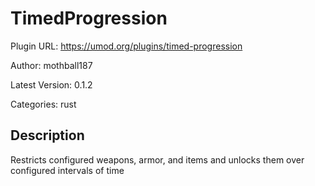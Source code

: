 # TimedProgression

Plugin URL: https://umod.org/plugins/timed-progression

Author: mothball187

Latest Version: 0.1.2

Categories: rust

## Description

Restricts configured weapons, armor, and items and unlocks them over configured intervals of time

